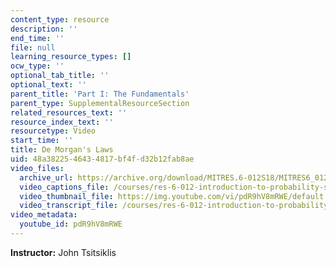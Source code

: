 ```yaml
---
content_type: resource
description: ''
end_time: ''
file: null
learning_resource_types: []
ocw_type: ''
optional_tab_title: ''
optional_text: ''
parent_title: 'Part I: The Fundamentals'
parent_type: SupplementalResourceSection
related_resources_text: ''
resource_index_text: ''
resourcetype: Video
start_time: ''
title: De Morgan's Laws
uid: 48a38225-4643-4817-bf4f-d32b12fab8ae
video_files:
  archive_url: https://archive.org/download/MITRES.6-012S18/MITRES6_012S18_S01-02_300k.mp4
  video_captions_file: /courses/res-6-012-introduction-to-probability-spring-2018/cc41ad8b780f5e05b484d0c24f76c0af_pdR9hV8mRWE.vtt
  video_thumbnail_file: https://img.youtube.com/vi/pdR9hV8mRWE/default.jpg
  video_transcript_file: /courses/res-6-012-introduction-to-probability-spring-2018/9ad7b3ec3ed432e54a36285db9879109_pdR9hV8mRWE.pdf
video_metadata:
  youtube_id: pdR9hV8mRWE
---
```


**Instructor:** John Tsitsiklis



